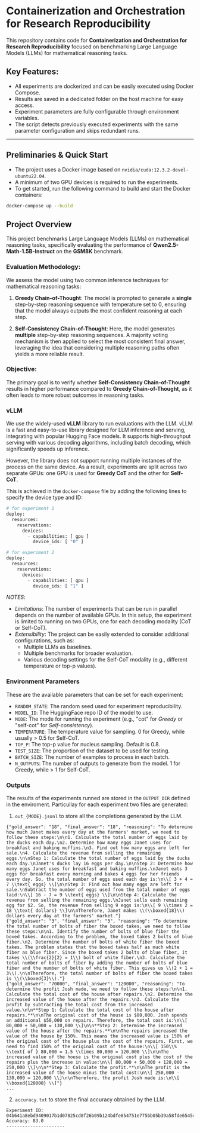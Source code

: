 # Containerization and Orchestration for Research Reproducibility

This repository contains code for **Containerization and Orchestration for Research Reproducibility** focused on benchmarking Large Language Models (LLMs) for mathematical reasoning tasks.

## Key Features:
- All experiments are dockerized and can be easily executed using Docker Compose.
- Results are saved in a dedicated folder on the host machine for easy access.
- Experiment parameters are fully configurable through environment variables.
- The script detects previously executed experiments with the same parameter configuration and skips redundant runs.

---

## Preliminaries & Quick Start

- The project uses a Docker image based on `nvidia/cuda:12.3.2-devel-ubuntu22.04`.
- A minimum of two GPU devices is required to run the experiments.
- To get started, run the following command to build and start the Docker containers:

```bash
docker-compose up --build
```

## Project Overview

This project benchmarks Large Language Models (LLMs) on mathematical reasoning tasks, specifically evaluating the performance of **Qwen2.5-Math-1.5B-Instruct** on the **GSM8K** benchmark.

### Evaluation Methodology:
We assess the model using two common inference techniques for mathematical reasoning tasks:

1. **Greedy Chain-of-Thought**: The model is prompted to generate a **single** step-by-step reasoning sequence with temperature set to 0, ensuring that the model always outputs the most confident reasoning at each step.

2. **Self-Consistency Chain-of-Thought**: Here, the model generates **multiple** step-by-step reasoning sequences. A majority voting mechanism is then applied to select the most consistent final answer, leveraging the idea that considering multiple reasoning paths often yields a more reliable result.

### Objective:
The primary goal is to verify whether **Self-Consistency Chain-of-Thought** results in higher performance compared to **Greedy Chain-of-Thought**, as it often leads to more robust outcomes in reasoning tasks. 

### vLLM

We use the widely-used **vLLM** library to run evaluations with the LLM. vLLM is a fast and easy-to-use library designed for LLM inference and serving, integrating with popular Hugging Face models. It supports high-throughput serving with various decoding algorithms, including batch decoding, which significantly speeds up inference.

However, the library does not support running multiple instances of the process on the same device. As a result, experiments are split across two separate GPUs: one GPU is used for **Greedy CoT** and the other for **Self-CoT**.

This is achieved in the `docker-compose` file by adding the following lines to specify the device type and ID:

```python
# for experiment 1
deploy:
  resources:
    reservations:
      devices:
        - capabilities: [ gpu ]
          device_ids: [ "0" ]

# for experiment 2
deploy:
  resources:
    reservations:
      devices:
        - capabilities: [ gpu ]
          device_ids: [ "1" ]
```

*NOTES*:
- *Limitations*: The number of experiments that can be run in parallel depends on the number of available GPUs. In this setup, the experiment is limited to running on two GPUs, one for each decoding modality (CoT or Self-CoT).
- *Extensibility*: The project can be easily extended to consider additional configurations, such as:
  - Multiple LLMs as baselines.
  - Multiple benchmarks for broader evaluation.
  - Various decoding settings for the Self-CoT modality (e.g., different temperature or top-p values).

### Environment Parameters

These are the available parameters that can be set for each experiment:

- `RANDOM_STATE`: The random seed used for experiment reproducibility.
- `MODEL_ID`: The HuggingFace repo ID of the model to use.
- `MODE`: The mode for running the experiment (e.g., "cot" for *Greedy* or "self-cot" for *Self-consistency*).
- `TEMPERATURE`: The temperature value for sampling. 0 for Greedy, while usually > 0.5 for Self-CoT.
- `TOP_P`: The top-p value for nucleus sampling. Default is 0.8.
- `TEST_SIZE`: The proportion of the dataset to be used for testing.
- `BATCH_SIZE`: The number of examples to process in each batch.
- `N_OUTPUTS`: The number of outputs to generate from the model. 1 for Greedy, while > 1 for Self-CoT.

### Outputs
The results of the experiments runned are stored in the `OUTPUT_DIR` defined in the enviroment. Particullay for each experiment two files are generated:

1) `out_{MODE}.jsonl` to store all the completions generated by the LLM.
```
{"gold_answer": "18", "final_answer": "18", "reasoning": "To determine how much Janet makes every day at the farmers' market, we need to follow these steps:\n\n1. Calculate the total number of eggs laid by the ducks each day.\n2. Determine how many eggs Janet uses for breakfast and baking muffins.\n3. Find out how many eggs are left for sale.\n4. Calculate the revenue from selling the remaining eggs.\n\nStep 1: Calculate the total number of eggs laid by the ducks each day.\nJanet's ducks lay 16 eggs per day.\n\nStep 2: Determine how many eggs Janet uses for breakfast and baking muffins.\nJanet eats 3 eggs for breakfast every morning and bakes 4 eggs for her friends every day. So, the total number of eggs used each day is:\n\\[ 3 + 4 = 7 \\text{ eggs} \\]\n\nStep 3: Find out how many eggs are left for sale.\nSubtract the number of eggs used from the total number of eggs laid:\n\\[ 16 - 7 = 9 \\text{ eggs} \\]\n\nStep 4: Calculate the revenue from selling the remaining eggs.\nJanet sells each remaining egg for $2. So, the revenue from selling 9 eggs is:\n\\[ 9 \\times 2 = 18 \\text{ dollars} \\]\n\nTherefore, Janet makes \\(\\boxed{18}\\) dollars every day at the farmers' market."}
{"gold_answer": "3", "final_answer": "3", "reasoning": "To determine the total number of bolts of fiber the boxed takes, we need to follow these steps:\n\n1. Identify the number of bolts of blue fiber the boxed takes. According to the problem, the boxed takes 2 bolts of blue fiber.\n2. Determine the number of bolts of white fiber the boxed takes. The problem states that the boxed takes half as much white fiber as blue fiber. Since the boxed takes 2 bolts of blue fiber, it takes \\(\\frac{2}{2} = 1\\) bolt of white fiber.\n3. Calculate the total number of bolts of fiber by adding the number of bolts of blue fiber and the number of bolts of white fiber. This gives us \\(2 + 1 = 3\\).\n\nTherefore, the total number of bolts of fiber the boxed takes is \\(\\boxed{3}\\)."}
{"gold_answer": "70000", "final_answer": "120000", "reasoning": "To determine the profit Josh made, we need to follow these steps:\n\n1. Calculate the total cost of the house after repairs.\n2. Determine the increased value of the house after the repairs.\n3. Calculate the profit by subtracting the total cost from the increased value.\n\n**Step 1: Calculate the total cost of the house after repairs.**\n\nThe original cost of the house is $80,000. Josh spends an additional $50,000 on repairs. Therefore, the total cost is:\n\\[ 80,000 + 50,000 = 130,000 \\]\n\n**Step 2: Determine the increased value of the house after the repairs.**\n\nThe repairs increased the value of the house by 150%. This means the increased value is 150% of the original cost of the house plus the cost of the repairs. First, we need to find 150% of the original cost of the house:\n\\[ 150\\% \\text{ of } 80,000 = 1.5 \\times 80,000 = 120,000 \\]\n\nThe increased value of the house is the original cost plus the cost of the repairs plus the increase in value:\n\\[ 80,000 + 50,000 + 120,000 = 250,000 \\]\n\n**Step 3: Calculate the profit.**\n\nThe profit is the increased value of the house minus the total cost:\n\\[ 250,000 - 130,000 = 120,000 \\]\n\nTherefore, the profit Josh made is:\n\\[ \\boxed{120000} \\]"}
...
```

2) `accuracy.txt` to store the final accuracy obtained by the LLM.
```
Experiment ID: 04b641a8ebd9409017b1d07825cd8f26b09b124bdfe854751e775bb05b39a58fde654540955f66fe79150858199ac24b6f911478d4f969ff87463b22a470b87d
Accuracy: 83.0
----------------------
```


